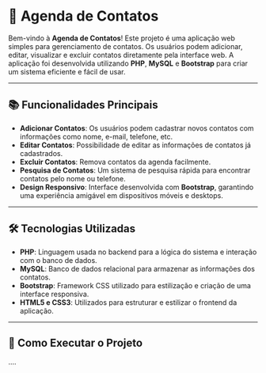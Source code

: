 # 📇 Agenda de Contatos

Bem-vindo à **Agenda de Contatos**! Este projeto é uma aplicação web simples para gerenciamento de contatos. Os usuários podem adicionar, editar, visualizar e excluir contatos diretamente pela interface web. A aplicação foi desenvolvida utilizando **PHP**, **MySQL** e **Bootstrap** para criar um sistema eficiente e fácil de usar.

---

## 📚 Funcionalidades Principais

- **Adicionar Contatos**: Os usuários podem cadastrar novos contatos com informações como nome, e-mail, telefone, etc.
- **Editar Contatos**: Possibilidade de editar as informações de contatos já cadastrados.
- **Excluir Contatos**: Remova contatos da agenda facilmente.
- **Pesquisa de Contatos**: Um sistema de pesquisa rápida para encontrar contatos pelo nome ou telefone.
- **Design Responsivo**: Interface desenvolvida com **Bootstrap**, garantindo uma experiência amigável em dispositivos móveis e desktops.

---

## 🛠️ Tecnologias Utilizadas

- **PHP**: Linguagem usada no backend para a lógica do sistema e interação com o banco de dados.
- **MySQL**: Banco de dados relacional para armazenar as informações dos contatos.
- **Bootstrap**: Framework CSS utilizado para estilização e criação de uma interface responsiva.
- **HTML5 e CSS3**: Utilizados para estruturar e estilizar o frontend da aplicação.

---

## 🚀 Como Executar o Projeto
....

